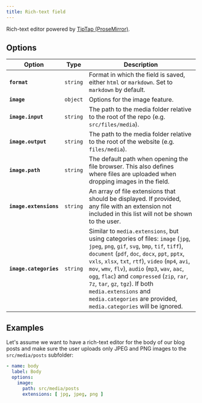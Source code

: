 ```yaml
---
title: Rich-text field
---
```


Rich-text editor powered by [TipTap (ProseMirror)](https://github.com/ueberdosis/tiptap).

## Options

| Option | Type | Description |
| - | - | - |
| **`format`** | `string` | Format in which the field is saved, either `html` or `markdown`. Set to `markdown` by default. |
| **`image`** | `object` | Options for the image feature. |
| **`image.input`**| `string` | The path to the media folder relative to the root of the repo (e.g. `src/files/media`). |
| **`image.output`** | `string` | The path to the media folder relative to the root of the website (e.g. `files/media`). |
| **`image.path`** | `string` | The default path when opening the file browser. This also defines where files are uploaded when dropping images in the field. |
| **`image.extensions`** | `string` | An array of file extensions that should be displayed. If provided, any file with an extension not included in this list will not be shown to the user. |
| **`image.categories`** | `string` | Similar to `media.extensions`, but using categories of files: `image` (`jpg`, `jpeg`, `png`, `gif`, `svg`, `bmp`, `tif`, `tiff`), `document` (`pdf`, `doc`, `docx`, `ppt`, `pptx`, `vxls`, `xlsx`, `txt`, `rtf`), `video` (`mp4`, `avi`, `mov`, `wmv`, `flv`), `audio` (`mp3`, `wav`, `aac`, `ogg`, `flac`) and `compressed` (`zip`, `rar`, `7z`, `tar`, `gz`, `tgz`). If both `media.extensions` and `media.categories` are provided, `media.categories` will be ignored. |

## Examples

Let's assume we want to have a rich-text editor for the body of our blog posts and make sure the user uploads only JPEG and PNG images to the `src/media/posts` subfolder:

```yaml
- name: body
  label: Body
  options:
    image:
      path: src/media/posts
      extensions: [ jpg, jpeg, png ]
```